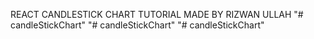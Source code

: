 REACT CANDLESTICK CHART TUTORIAL MADE BY RIZWAN ULLAH
"# candleStickChart" 
"# candleStickChart" 
"# candleStickChart" 
